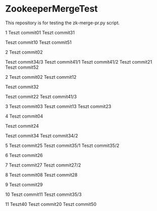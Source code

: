 # ZookeeperMergeTest
This repository is for testing the zk-merge-pr.py script. 

1
Teszt commit01
Teszt commit31

Teszt commit10
Teszt commit51

2
Teszt commit02

Teszt commit34/3
Teszt commit41/1
Teszt commit41/2
Teszt commit21
Teszt commit52


2
Teszt commit02
Teszt commit12

Teszt commit32

Teszt commit22
Teszt commit41/3

3
Teszt commit03
Teszt commit13
Teszt commit23

4
Teszt commit04

Teszt commit24

Teszt commit34
Teszt commit34/2


5
Teszt commit25
Teszt commit35/1
Teszt commit35/2

6
Teszt commit26

7
Teszt commit27
Teszt commit27/2

8
Teszt commit08
Teszt commit28

9
Teszt commit29

10
Teszt commit11
Teszt commit35/3

11
Teszt40
Teszt commit20
Teszt commit50
